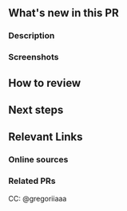 [//]: # "These comments are meant for your reference. They are invisible and don't need to be deleted!"

## What's new in this PR
### Description
[//]: # "Required - Describe what's new in this PR in a few lines. A description and bullet points for specifics will suffice."

### Screenshots
[//]: # "Required for frontend changes, otherwise optional but strongly recommended. Add screenshots of expected behavior - GIFs if you're feeling fancy!"

## How to review
[//]: # "Required - Describe the order in which to review files and what to expect when testing locally. Is there anything specifically you want feedback on? Should this be reviewed commit by commit, or all at once? What are some user flows to test? What are some edge cases to look out for?"

## Next steps
[//]: # "Optional - What's NOT in this PR, doesn't work yet, and/or still needs to be done. Note any temporary fixes in this PR that should be cleaned up later."

## Relevant Links

### Online sources
[//]: # "Optional - copy links to any tutorials or documentation that was useful to you when working on this PR"

### Related PRs
[//]: # "Optional - related PRs you're waiting on/ PRs that will conflict, etc; if this is a refactor, feel free to add PRs that previously modified this code"




[//]: # "This tags the project leader as a default. Feel free to change, or add on anyone who you should be in on the conversation."
CC: @gregoriiaaa
